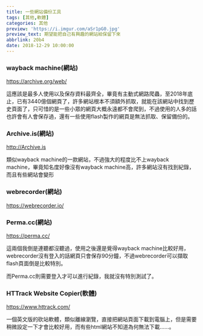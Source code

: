 ```yaml
---
title: 一些網站備份工具
tags: [其他,軟體]
categories: 其他
preview: 'https://i.imgur.com/aSr1pG0.jpg'
preview_text: 期望能把自己有興趣的網站給保留下來
abbrlink: 20b4
date: 2018-12-29 10:00:00
---
```


### wayback machine(網站)

https://archive.org/web/

這應該是最多人使用以及保存資料最齊全，畢竟有主動式網路爬蟲，至2018年底止，已有3440億個網頁了，許多網站根本不須額外抓取，就能在該網站中找到歷史頁面了，只可惜的是一些小眾的網頁大概永遠都不會爬到，不過使用的人多的話也許會有人會保存過，還有一些使用flash製作的網頁是無法抓取、保留備份的。

### Archive.is(網站)

http://Archive.is

類似wayback machine的一款網站，不過強大的程度比不上wayback machine，畢竟知名度好像沒有wayback machine高，許多網站沒有找到紀錄，而且有些網站會變形

### webrecorder(網站)

https://webrecorder.io/

### Perma.cc(網站)

https://perma.cc/

這兩個我倒是連聽都沒聽過，使用之後還是覺得wayback machine比較好用，webrecorder沒有登入的話網頁只會保存90分鐘，不過webrecorder可以擷取flash頁面倒是比較特別。

而Perma.cc則需要登入才可以進行紀錄，我就沒有特別測試了。

### HTTrack Website Copier(軟體)

https://www.httrack.com/

一個英文版的砍站軟體，類似離線瀏覽，直接把網站頁面下載到電腦上，但是需要稍微設定一下才會比較好用，而有些html網站不知道為何無法下載......。